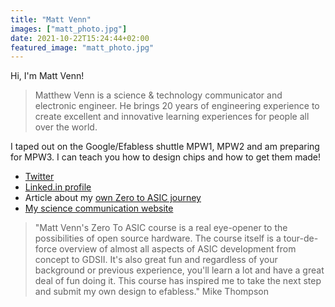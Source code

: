 ```yaml
---
title: "Matt Venn"
images: ["matt_photo.jpg"]
date: 2021-10-22T15:24:44+02:00
featured_image: "matt_photo.jpg"
---
```


Hi, I'm Matt Venn!

> Matthew Venn is a science & technology communicator and electronic engineer. He brings 20 years of engineering experience to create excellent and innovative learning experiences for people all over the world.

I taped out on the Google/Efabless shuttle MPW1, MPW2 and am preparing for MPW3. I can teach you how to design chips and how to get them made!


* [Twitter](https://twitter.com/matthewvenn)
* [Linked.in profile](https://www.linkedin.com/in/matt-venn/)
* Article about my [own Zero to ASIC journey](/post/my_zero_to_asic_journey/)
* [My science communication website](https://sci-com.mattvenn.net)

> "Matt Venn's Zero To ASIC course is a real eye-opener to the possibilities of open source hardware.  The course itself is a tour-de-force overview of almost all aspects of ASIC development from concept to GDSII.  It's also great fun and regardless of your background or previous experience, you'll learn a lot and have a great deal of fun doing it.  This course has inspired me to take the next step and submit my own design to efabless." Mike Thompson
